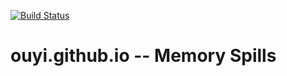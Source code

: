 [![Build Status](https://travis-ci.org/ouyi/ouyi.github.io.svg?branch=master)](https://travis-ci.org/ouyi/ouyi.github.io)

# ouyi.github.io -- Memory Spills
